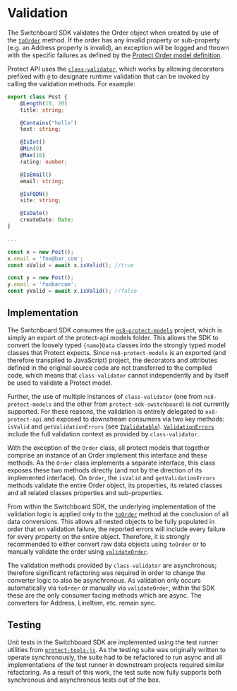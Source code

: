# Validation

The Switchboard SDK validates the Order object when created by use of the [`toOrder`](../src/order/toOrder.ts#L90) method. If the order has any invalid property or sub-property (e.g. an Address property is invalid), an exception will be logged and thrown with the specific failures as defined by the [Protect Order model definition](https://github.com/ns8inc/ns8-protect-api/blob/master/src/core/data/model/order/Order.ts#L206).

Protect API uses the [`class-validator`](https://github.com/typestack/class-validator#readme), which works by allowing decorators prefixed with `@` to designate runtime validation that can be invoked by calling the validation methods. For example:

```ts
export class Post {
    @Length(10, 20)
    title: string;

    @Contains("hello")
    text: string;

    @IsInt()
    @Min(0)
    @Max(10)
    rating: number;

    @IsEmail()
    email: string;

    @IsFQDN()
    site: string;

    @IsDate()
    createDate: Date;
}

...

const x = new Post();
x.email = 'foo@bar.com';
const xValid = await x.isValid(); //true

const y = new Post();
y.email = 'foobarcom';
const yValid = await x.isValid(); //false
```

## Implementation

The Switchboard SDK consumes the [`ns8-protect-models`](https://github.com/ns8inc/ns8-protect-models) project, which is simply an export of the protect-api models folder. This allows the SDK to convert the loosely typed `{name}Data` classes into the strongly typed model classes that Protect expects. Since `ns8-protect-models` is an exported (and therefore transpiled to JavaScript) project, the decorators and attributes defined in the original source code are not transferred to the compiled code, which means that `class-validator` cannot independently and by itself be used to validate a Protect model.

Further, the use of multiple instances of `class-validator` (one from `ns8-protect-models` and the other from `protect-sdk-switchboard`) is not currently supported. For these reasons, the validation is entirely delegated to `ns8-protect-api` and exposed to downstream consumers via two key methods: `isValid` and `getValidationErrors` (see [`IValidatable`](https://github.com/ns8inc/ns8-protect-api/blob/master/src/core/data/model/interface/IValidatable.ts)). [`ValidationErrors`](https://github.com/typestack/class-validator/blob/master/src/validation/ValidationError.ts) include the full validation context as provided by `class-validator`.

With the exception of the `Order` class, all protect models that together comprise an instance of an Order implement this interface and these methods. As the `Order` class implements a separate interface, this class exposes these two methods directly (and not by the direction of its implemented interface). On `Order`, the `isValid` and `getValidationErrors` methods validate the entire Order object, its properties, its related classes and all related classes properties and sub-properties.

From within the Switchboard SDK, the underlying implementation of the validation logic is applied only to the [`toOrder`](../src/order/toOrder.ts#L158) method at the conclusion of all data conversions. This allows all nested objects to be fully populated in order that on validation failure, the reported errors will include every failure for every property on the entire object. Therefore, it is strongly recommended to either convert raw data objects using `toOrder` or to manually validate the order using [`validateOrder`](../src/order/toOrder.ts#L166).

The validation methods provided by `class-validator` are asynchronous; therefore significant refactoring was required in order to change the converter logic to also be asynchronous. As validation only occurs automatically via `toOrder` or manually via `validateOrder`, within the SDK these are the only consumer facing methods which are async. The converters for Address, LineItem, etc. remain sync.

## Testing

Unit tests in the Switchboard SDK are implemented using the test runner utilities from [`protect-tools-js`](https://github.com/ns8inc/protect-tools-js/blob/master/src/testRunner/testSdk.ts#L117). As the testing suite was originally written to operate synchronously, the suite had to be refactored to run async and all implementations of the test runner in downstream projects required similar refactoring. As a result of this work, the test suite now fully supports both synchronous and asynchronous tests out of the box.